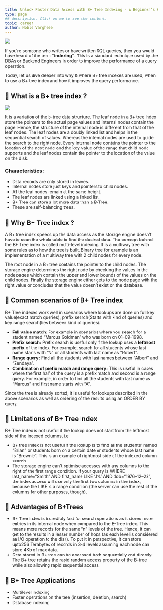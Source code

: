 ```yaml
---
title: Unlock Faster Data Access with B+ Tree Indexing - A Beginner’s Guide.
type: page
## description: Click on me to see the content.
topic: career
author: Noble Varghese
---
```


![](https://noble-varghese.github.io/portfolio/images/b_tree_img1.jpeg)

If you’re someone who writes or have written SQL queries, then you would have heard of the term **“indexing”**. This is a standard technique used by the DBAs or Backend Engineers in order to improve the performance of a query operation.

Today, let us dive deeper into why & where B+ tree indexes are used, when to use a B+ tree index and how it improves the query performance.

## 🔎 What is a B+ tree index ?

![](https://noble-varghese.github.io/portfolio/images/Btree.jpeg)

It is a variation of the b-tree data structure. The leaf node in a B+ tree index store the pointers to the actual page values and internal nodes contain the page. Hence, the structure of the internal node is different from that of the leaf nodes. The leaf nodes are a doubly linked list and helps in the sequential search of values. Whereas the internal nodes are used to guide the search to the right node. Every internal node contains the pointer to the location of the next node and the key-value of the range that child node supports and the leaf nodes contain the pointer to the location of the value on the disk.

### Characteristics:

-   Data records are only stored in leaves.
-   Internal nodes store just keys and pointers to child nodes.
-   All the leaf nodes remain at the same height.
-   The leaf nodes are linked using a linked list.
-   B+ Tree can store a lot more data than a B-Tree.
-   These are self-balancing trees.

## 🔎 Why B+ Tree index ?

A B+ tree index speeds up the data access as the storage engine doesn’t have to scan the whole table to find the desired data. The concept behind the B+ Tree index is called multi-level indexing. It is a multiway tree with some rules as to how the tree is built. Binary tree for example is an implementation of a multiway tree with 2 child nodes for every node.

The root node in a B+ tree contains the pointer to the child nodes. The storage engine determines the right node by checking the values in the node pages which contain the upper and lower bounds of the values on the child nodes. Finally the storage engine either gets to the node page with the right value or concludes that the value doesn’t exist on the database.

## 🔎 Common scenarios of B+ Tree index

B+ Tree indexes work well in scenarios where lookups are done on full key value(exact match queries), prefix search(Starts with kind of queries) and key range search(lies between kind of queries).

-   **Full value match**: For example in scenarios where you search for a student named “Marcus Goldman” who was born on 01–09–1998.
-   **Prefix search:** Prefix search is useful only if the lookup uses a **leftmost prefix** of the index. For example, search for all students whose last name starts with “N” or all students with last name as “Robert”.
-   **Range query:** Find all the students with last names between “Albert” and “Zendaya”.
-   **Combination of prefix match and range query:** This is useful in cases where the first half of the query is a prefix match and second is a range query. For example, in order to find all the students with last name as “Marcus” and first name starts with “A”.

Since the tree is already sorted, it is useful for lookups described in the above scenarios as well as ordering of the results using an ORDER BY query.

## 🔎 Limitations of B+ Tree index

B+ Tree index is not useful if the lookup does not start from the leftmost side of the indexed columns, i.e

-   B+ tree index is not useful if the lookup is to find all the students’ named “Brian” or students born on a certain date or students whose last name is “Brownie”. This is an example of rightmost side of the indexed column search.
-   The storage engine can’t optimise accesses with any columns to the right of the first range condition. If your query is WHERE last_name=“Smith” AND first_name LIKE ‘J%’ AND dob=“1976–12–23”, the index access will use only the first two columns in the index, because the LIKE is a range condition (the server can use the rest of the columns for other purposes, though).

## 🔎 Advantages of B+Trees

-   B+ Tree index is incredibly fast for search operations as it stores more entries in its internal node when compared to the B-Tree index. This means more records for the same “n” levels of the tree. Hence, it can get to the results in a lesser number of hops (as each level is considered an I/O operation to the disk). To put it in perspective, it can store upto256 Terabytes of records in 3–4 levels assuming each node can store 4Kb of max data.
-   Data stored in B+ tree can be accessed both sequentially and directly. The B+ tree retains the rapid random access property of the B-tree while also allowing rapid sequential access.

## 🔎 B+ Tree Applications

-   Multilevel Indexing
-   Faster operations on the tree (insertion, deletion, search)
-   Database indexing